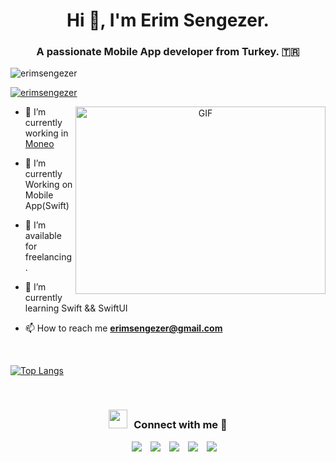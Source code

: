 <h1 align="center">Hi 👋, I'm Erim Sengezer.</h1>
<h3 align="center">A passionate Mobile App developer from Turkey. 🇹🇷</h3>

<p align="left"> <img src="https://komarev.com/ghpvc/?username=erimsengezer&label=Profile%20views&color=0e75b6&style=flat" alt="erimsengezer" /> </p>

<p align="left"> <a href="https://twitter.com/erimsengezer" target="blank"><img src="https://img.shields.io/twitter/follow/erimsengezer?logo=twitter&style=for-the-badge" alt="erimsengezer" /></a> </p>

<a target="_blank" align="center">
  <img align="right" top="500" height="300" width="400" alt="GIF" src="https://media.giphy.com/media/SWoSkN6DxTszqIKEqv/giphy.gif">
</a>

- 🔭 I’m currently working in <a target="_blank" href="https://itsmoneo.com/">Moneo</a>

- 🌱 I’m currently Working on Mobile App(Swift)

- 🤝 I’m available for freelancing.

- 🌱 I’m currently learning Swift && SwiftUI

- 📫 How to reach me **erimsengezer@gmail.com**

<br/>

[![Top Langs](https://github-readme-stats.vercel.app/api/top-langs/?username=erimsengezer&theme=great-gatsby&layout=compact)](https://github.com/erimsengezer)

<br/>
<h3 align="center" > <img src="https://media.giphy.com/media/iY8CRBdQXODJSCERIr/giphy.gif" width="30" height="30" style="margin-right: 10px;">Connect with me 🤝 </h3>

<p align="center">

 <div align="center"  class="icons-social" style="margin-left: 10px;">
        <a style="margin-left: 10px;"  target="_blank" href="https://www.linkedin.com/in/erimsengezer/">
            <img src="https://img.icons8.com/doodle/40/000000/linkedin--v2.png"></a>
        <a style="margin-left: 10px;" target="_blank" href="https://github.com/erimsengezer">
        <img src="https://img.icons8.com/doodle/40/000000/github--v1.png"></a>
        <a style="margin-left: 10px;" target="_blank" href="https://stackoverflow.com/users/8258928/erimsengezer">
                <img src="https://img.icons8.com/external-tal-revivo-color-tal-revivo/40/000000/external-stack-overflow-is-a-question-and-answer-site-for-professional-logo-color-tal-revivo.png"></a>
        <a style="margin-left: 10px;" target="_blank" href="https://instagram.com/erimsengezer">
            <img src="https://img.icons8.com/doodle/40/000000/instagram-new--v2.png"></a>
        <a style="margin-left: 10px;" target="_blank" href="https://twitter.com/erimsengezer">
            <img src="https://img.icons8.com/doodle/1x/twitter-squared--v2.png" ></a>
      </div>

</p>
